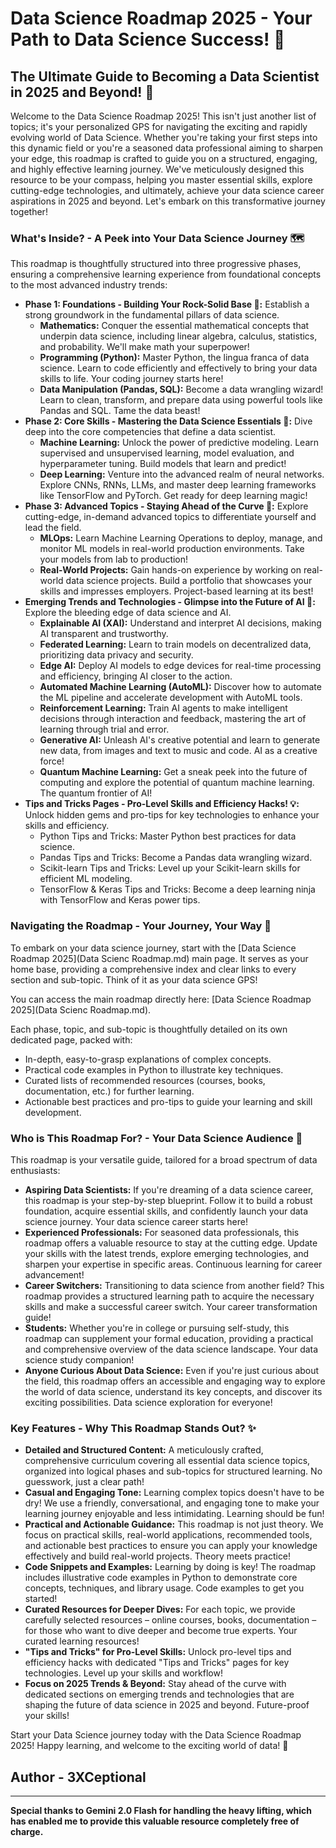# Data Science Roadmap 2025 - Your Path to Data Science Success! 🚀

## The Ultimate Guide to Becoming a Data Scientist in 2025 and Beyond! 🌟

Welcome to the Data Science Roadmap 2025! This isn't just another list of topics; it's your personalized GPS for navigating the exciting and rapidly evolving world of Data Science. Whether you're taking your first steps into this dynamic field or you're a seasoned data professional aiming to sharpen your edge, this roadmap is crafted to guide you on a structured, engaging, and highly effective learning journey. We've meticulously designed this resource to be your compass, helping you master essential skills, explore cutting-edge technologies, and ultimately, achieve your data science career aspirations in 2025 and beyond. Let's embark on this transformative journey together! 

### What's Inside? - A Peek into Your Data Science Journey 🗺️

This roadmap is thoughtfully structured into three progressive phases, ensuring a comprehensive learning experience from foundational concepts to the most advanced industry trends:

*   **Phase 1: Foundations - Building Your Rock-Solid Base 🧱:**  Establish a strong groundwork in the fundamental pillars of data science.
    *   **Mathematics:** Conquer the essential mathematical concepts that underpin data science, including linear algebra, calculus, statistics, and probability. We'll make math your superpower!
    *   **Programming (Python):**  Master Python, the lingua franca of data science. Learn to code efficiently and effectively to bring your data skills to life. Your coding journey starts here!
    *   **Data Manipulation (Pandas, SQL):** Become a data wrangling wizard! Learn to clean, transform, and prepare data using powerful tools like Pandas and SQL. Tame the data beast!
*   **Phase 2: Core Skills - Mastering the Data Science Essentials 🎯:** Dive deep into the core competencies that define a data scientist.
    *   **Machine Learning:**  Unlock the power of predictive modeling. Learn supervised and unsupervised learning, model evaluation, and hyperparameter tuning. Build models that learn and predict!
    *   **Deep Learning:**  Venture into the advanced realm of neural networks. Explore CNNs, RNNs, LLMs, and master deep learning frameworks like TensorFlow and PyTorch. Get ready for deep learning magic!
*   **Phase 3: Advanced Topics - Staying Ahead of the Curve 🚀:** Explore cutting-edge, in-demand advanced topics to differentiate yourself and lead the field.
    *   **MLOps:**  Learn Machine Learning Operations to deploy, manage, and monitor ML models in real-world production environments. Take your models from lab to production!
    *   **Real-World Projects:**  Gain hands-on experience by working on real-world data science projects. Build a portfolio that showcases your skills and impresses employers. Project-based learning at its best! 
*   **Emerging Trends and Technologies - Glimpse into the Future of AI 🔮:** Explore the bleeding edge of data science and AI.
    *   **Explainable AI (XAI):**  Understand and interpret AI decisions, making AI transparent and trustworthy.
    *   **Federated Learning:**  Learn to train models on decentralized data, prioritizing data privacy and security.
    *   **Edge AI:**  Deploy AI models to edge devices for real-time processing and efficiency, bringing AI closer to the action.
    *   **Automated Machine Learning (AutoML):**  Discover how to automate the ML pipeline and accelerate development with AutoML tools.
    *   **Reinforcement Learning:**  Train AI agents to make intelligent decisions through interaction and feedback, mastering the art of learning through trial and error.
    *   **Generative AI:**  Unleash AI's creative potential and learn to generate new data, from images and text to music and code. AI as a creative force!
    *   **Quantum Machine Learning:**  Get a sneak peek into the future of computing and explore the potential of quantum machine learning. The quantum frontier of AI!
*   **Tips and Tricks Pages - Pro-Level Skills and Efficiency Hacks! 💡:**  Unlock hidden gems and pro-tips for key technologies to enhance your skills and efficiency.
    *   Python Tips and Tricks: Master Python best practices for data science.
    *   Pandas Tips and Tricks: Become a Pandas data wrangling wizard.
    *   Scikit-learn Tips and Tricks:  Level up your Scikit-learn skills for efficient ML modeling.
    *   TensorFlow & Keras Tips and Tricks:  Become a deep learning ninja with TensorFlow and Keras power tips.

### Navigating the Roadmap - Your Journey, Your Way 🧭

To embark on your data science journey, start with the [Data Science Roadmap 2025](Data Scienc Roadmap.md) main page. It serves as your home base, providing a comprehensive index and clear links to every section and sub-topic. Think of it as your data science GPS! 

You can access the main roadmap directly here: [Data Science Roadmap 2025](Data Scienc Roadmap.md). 

Each phase, topic, and sub-topic is thoughtfully detailed on its own dedicated page, packed with:

*   In-depth, easy-to-grasp explanations of complex concepts.
*   Practical code examples in Python to illustrate key techniques.
*   Curated lists of recommended resources (courses, books, documentation, etc.) for further learning.
*   Actionable best practices and pro-tips to guide your learning and skill development.

### Who is This Roadmap For? - Your Data Science Audience 🎯

This roadmap is your versatile guide, tailored for a broad spectrum of data enthusiasts:

*   **Aspiring Data Scientists:** If you're dreaming of a data science career, this roadmap is your step-by-step blueprint. Follow it to build a robust foundation, acquire essential skills, and confidently launch your data science journey. Your data science career starts here! 
*   **Experienced Professionals:**  For seasoned data professionals, this roadmap offers a valuable resource to stay at the cutting edge. Update your skills with the latest trends, explore emerging technologies, and sharpen your expertise in specific areas. Continuous learning for career advancement! 
*   **Career Switchers:**  Transitioning to data science from another field? This roadmap provides a structured learning path to acquire the necessary skills and make a successful career switch. Your career transformation guide! 
*   **Students:**  Whether you're in college or pursuing self-study, this roadmap can supplement your formal education, providing a practical and comprehensive overview of the data science landscape. Your data science study companion! 
*   **Anyone Curious About Data Science:**  Even if you're just curious about the field, this roadmap offers an accessible and engaging way to explore the world of data science, understand its key concepts, and discover its exciting possibilities. Data science exploration for everyone! 

### Key Features - Why This Roadmap Stands Out? ✨

*   **Detailed and Structured Content:**  A meticulously crafted, comprehensive curriculum covering all essential data science topics, organized into logical phases and sub-topics for structured learning. No guesswork, just a clear path! 
*   **Casual and Engaging Tone:**  Learning complex topics doesn't have to be dry! We use a friendly, conversational, and engaging tone to make your learning journey enjoyable and less intimidating. Learning should be fun! 
*   **Practical and Actionable Guidance:**  This roadmap is not just theory. We focus on practical skills, real-world applications, recommended tools, and actionable best practices to ensure you can apply your knowledge effectively and build real-world projects. Theory meets practice! 
*   **Code Snippets and Examples:**  Learning by doing is key! The roadmap includes illustrative code examples in Python to demonstrate core concepts, techniques, and library usage. Code examples to get you started! 
*   **Curated Resources for Deeper Dives:**  For each topic, we provide carefully selected resources – online courses, books, documentation – for those who want to dive deeper and become true experts. Your curated learning resources! 
*   **"Tips and Tricks" for Pro-Level Skills:**  Unlock pro-level tips and efficiency hacks with dedicated "Tips and Tricks" pages for key technologies. Level up your skills and workflow! 
*   **Focus on 2025 Trends & Beyond:**  Stay ahead of the curve with dedicated sections on emerging trends and technologies that are shaping the future of data science in 2025 and beyond. Future-proof your skills! 

Start your Data Science journey today with the Data Science Roadmap 2025! Happy learning, and welcome to the exciting world of data! 🚀

## Author - 3XCeptional

---
**Special thanks to Gemini 2.0 Flash for handling the heavy lifting, which has enabled me to provide this valuable resource completely free of charge.**